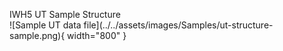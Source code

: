 <figure markdown>
<figcaption>IWH5 UT Sample Structure</figcaption>
![Sample UT data file](../../assets/images/Samples/ut-structure-sample.png){ width="800" }
</figure>
